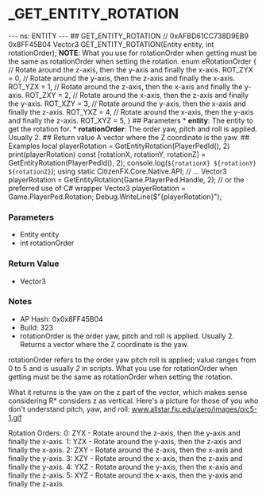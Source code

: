 # _GET_ENTITY_ROTATION

--- ns: ENTITY --- ## GET_ENTITY_ROTATION  // 0xAFBD61CC738D9EB9 0x8FF45B04 Vector3 GET_ENTITY_ROTATION(Entity entity, int rotationOrder);  **NOTE**: What you use for rotationOrder when getting must be the same as rotationOrder when setting the rotation.   enum eRotationOrder { // Rotate around the z-axis, then the y-axis and finally the x-axis. ROT_ZYX = 0, // Rotate around the y-axis, then the z-axis and finally the x-axis. ROT_YZX = 1, // Rotate around the z-axis, then the x-axis and finally the y-axis. ROT_ZXY = 2, // Rotate around the x-axis, then the z-axis and finally the y-axis. ROT_XZY = 3, // Rotate around the y-axis, then the x-axis and finally the z-axis. ROT_YXZ = 4, // Rotate around the x-axis, then the y-axis and finally the z-axis. ROT_XYZ = 5, }  ## Parameters * **entity**: The entity to get the rotation for. * **rotationOrder**: The order yaw, pitch and roll is applied. Usually 2.  ## Return value A vector where the Z coordinate is the yaw.  ## Examples  local playerRotation = GetEntityRotation(PlayerPedId(), 2) print(playerRotation)  const [rotationX, rotationY, rotationZ] = GetEntityRotation(PlayerPedId(), 2); console.log(`${rotationX} ${rotationY} ${rotationZ}`);  using static CitizenFX.Core.Native.API; // ...  Vector3 playerRotation = GetEntityRotation(Game.PlayerPed.Handle, 2);  // or the preferred use of C# wrapper Vector3 playerRotation = Game.PlayerPed.Rotation;  Debug.WriteLine($"{playerRotation}");

### Parameters
* Entity entity
* int rotationOrder

### Return Value
* Vector3

### Notes
* AP Hash: 0x0x8FF45B04
* Build: 323
* rotationOrder is the order yaw, pitch and roll is applied. Usually 2. Returns a vector where the Z coordinate is the yaw.

rotationOrder refers to the order yaw pitch roll is applied; value ranges from 0 to 5 and is usually *2* in scripts.
What you use for rotationOrder when getting must be the same as rotationOrder when setting the rotation.

What it returns is the yaw on the z part of the vector, which makes sense considering R* considers z as vertical. Here's a picture for those of you who don't understand pitch, yaw, and roll: www.allstar.fiu.edu/aero/images/pic5-1.gif

Rotation Orders:
0: ZYX - Rotate around the z-axis, then the y-axis and finally the x-axis.
1: YZX - Rotate around the y-axis, then the z-axis and finally the x-axis.
2: ZXY - Rotate around the z-axis, then the x-axis and finally the y-axis.
3: XZY - Rotate around the x-axis, then the z-axis and finally the y-axis.
4: YXZ - Rotate around the y-axis, then the x-axis and finally the z-axis.
5: XYZ - Rotate around the x-axis, then the y-axis and finally the z-axis.

